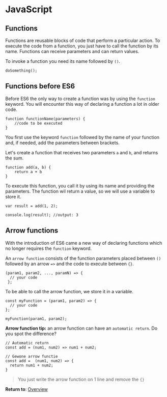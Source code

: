 # JavaScript

## Functions

Functions are reusable blocks of code that perform a particular action. To execute the code from a function, you just have to call the function by its name. Functions can receive parameters and can return values.

To invoke a function you need its name followed by `()`.

```
doSomething();
```

## Functions before ES6

Before ES6 the only way to create a function was by using the `function` keyword. You will encounter this way of declaring a function a lot in older code.


```
function functionName(parameters) {
	//code to be executed
}
```

You first use the keyword `function` followed by the name of your function and, if needed, add the parameters between brackets.

Let's create a function that receives two parameters `a` and `b`, and returns the sum.

```
function add(a, b) {
	return a + b
}
```

To execute this function, you call it by using its name and providing the parameters. The function wil return a value, so we will use a variable to store it.


```
var result = add(1, 2);

console.log(result); //output: 3

```

## Arrow functions

With the introduction of ES6 came a new way of declaring functions which no longer requires the `function` keyword.

An `arrow function` consists of the function parameters placed between `()` followed by an arrow `=>` and the code to execute between `{}`.

```
(param1, param2, ..., paramN) => { 
  // your code
 };
```

To be able to call the arrow function, we store it in a variable.

```
const myFunction = (param1, param2) => {
  // your code
};

myFunction(param1, param2);
```

**Arrow function tip:** an arrow function can have an `automatic return`. Do you spot the difference?

```
// Automatic return
const add = (num1, num2) => num1 + num2;

// Gewone arrow functie
const add =  (num1, num2) => {
  return num1 + num2;
}

```

> You just write the arrow function on 1 line and remove the `{}`

**Return to**:  [Overview](../)  
